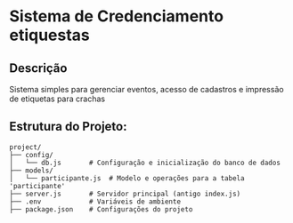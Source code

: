 # Sistema de Credenciamento etiquestas

## Descrição
Sistema simples para gerenciar eventos, acesso de cadastros e impressão de etiquetas para crachas


## Estrutura do Projeto:

```
project/
├── config/
│   └── db.js       # Configuração e inicialização do banco de dados
├── models/
│   └── participante.js  # Modelo e operações para a tabela 'participante'
├── server.js       # Servidor principal (antigo index.js)
├── .env            # Variáveis de ambiente
├── package.json    # Configurações do projeto

```
